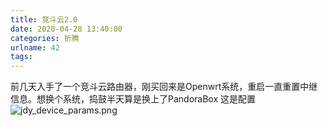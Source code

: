 ```yaml
---
title: 竞斗云2.0
date: 2020-04-28 13:40:00
categories: 折腾
urlname: 42
tags:
---
```

前几天入手了一个竞斗云路由器，刚买回来是Openwrt系统，重启一直重置中继信息。想换个系统，捣鼓半天算是换上了PandoraBox
这是配置
![jdy_device_params.png](https://i.loli.net/2020/04/29/YBfyojKP3d1qrOc.png)
